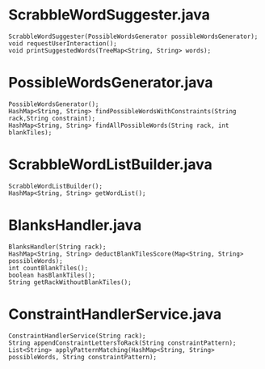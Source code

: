 # ScrabbleWordSuggester.java

	ScrabbleWordSuggester(PossibleWordsGenerator possibleWordsGenerator);
	void requestUserInteraction();
	void printSuggestedWords(TreeMap<String, String> words);

# PossibleWordsGenerator.java
	
	PossibleWordsGenerator();
	HashMap<String, String> findPossibleWordsWithConstraints(String rack,String constraint);
	HashMap<String, String> findAllPossibleWords(String rack, int blankTiles);


# ScrabbleWordListBuilder.java

	ScrabbleWordListBuilder();
	HashMap<String, String> getWordList();


# BlanksHandler.java

	BlanksHandler(String rack);
	HashMap<String, String> deductBlankTilesScore(Map<String, String> possibleWords);
	int countBlankTiles();
	boolean hasBlankTiles();
	String getRackWithoutBlankTiles();


# ConstraintHandlerService.java

	ConstraintHandlerService(String rack);
	String appendConstraintLettersToRack(String constraintPattern);
	List<String> applyPatternMatching(HashMap<String, String> possibleWords, String constraintPattern);